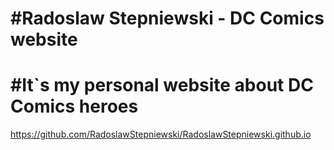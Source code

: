 #Radoslaw Stepniewski - DC Comics website
============================
#It`s my personal website about DC Comics heroes
============================
https://github.com/RadoslawStepniewski/RadoslawStepniewski.github.io
